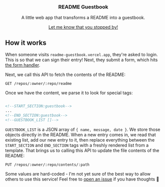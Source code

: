 <h3 align="center">README Guestbook</h3>
<p align="center">A little web app that transforms a README into a guestbook.</p>
<p align="center"><a href="https://readme-guestbook.vercel.app">Let me know that you stopped by!</a></p>

## How it works

When someone visits `readme-guestbook.vercel.app`, they're asked to login. This is so that we can sign their entry! Next, they submit a form, which hits [the form handler](/api/submit-form.ts).

Next, we call this API to fetch the contents of the README:

```
GET /repos/:owner/:repo/readme
```

Once we have the content, we parse it to look for special tags:

```md

<!--START_SECTION:guestbook-->
...
<!--END_SECTION:guestbook-->
<!--GUESTBOOK_LIST []-->
```

`GUESTBOOK_LIST` is a JSON array of `{ name, message, date }`. We store those objects directly in the README. When a new entry comes in, we read that existing list, add our new entry to it, then replace everything between the `START_SECTION` and `END_SECTION` tags with a freshly rendered list from a template. That brings us to calling this API to update the file contents of the README:

```
PUT /repos/:owner/:repo/contents/:path
```

Some values are hard-coded - I'm not yet sure of the best way to allow others to use this service! Feel free to [open an issue](https://github.com/JasonEtco/readme-guestbook/issues/new) if you have thoughts 🙏
